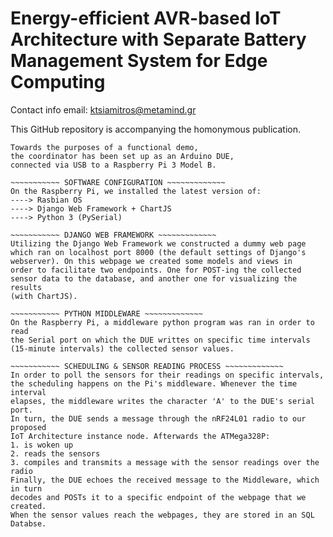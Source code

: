 # Energy-efficient AVR-based IoT Architecture with Separate Battery Management System for Edge Computing

Contact info
email: ktsiamitros@metamind.gr

This GitHub repository is accompanying the homonymous publication.

~~~~~~~~~~~ HARDWARE CONFIGURATION ~~~~~~~~~~~~~
Towards the purposes of a functional demo,
the coordinator has been set up as an Arduino DUE, 
connected via USB to a Raspberry Pi 3 Model B.

~~~~~~~~~~~ SOFTWARE CONFIGURATION ~~~~~~~~~~~~~
On the Raspberry Pi, we installed the latest version of:
----> Rasbian OS
----> Django Web Framework + ChartJS
----> Python 3 (PySerial)

~~~~~~~~~~~ DJANGO WEB FRAMEWORK ~~~~~~~~~~~~~
Utilizing the Django Web Framework we constructed a dummy web page
which ran on localhost port 8000 (the default settings of Django's
webserver). On this webpage we created some models and views in
order to facilitate two endpoints. One for POST-ing the collected
sensor data to the database, and another one for visualizing the results
(with ChartJS).

~~~~~~~~~~~ PYTHON MIDDLEWARE ~~~~~~~~~~~~~
On the Raspberry Pi, a middleware python program was ran in order to read 
the Serial port on which the DUE writtes on specific time intervals 
(15-minute intervals) the collected sensor values.

~~~~~~~~~~~ SCHEDULING & SENSOR READING PROCESS ~~~~~~~~~~~~~
In order to poll the sensors for their readings on specific intervals,
the scheduling happens on the Pi's middleware. Whenever the time interval 
elapses, the middleware writes the character 'A' to the DUE's serial port.
In turn, the DUE sends a message through the nRF24L01 radio to our proposed
IoT Architecture instance node. Afterwards the ATMega328P:
1. is woken up
2. reads the sensors
3. compiles and transmits a message with the sensor readings over the radio
Finally, the DUE echoes the received message to the Middleware, which in turn 
decodes and POSTs it to a specific endpoint of the webpage that we created.
When the sensor values reach the webpages, they are stored in an SQL Databse.


